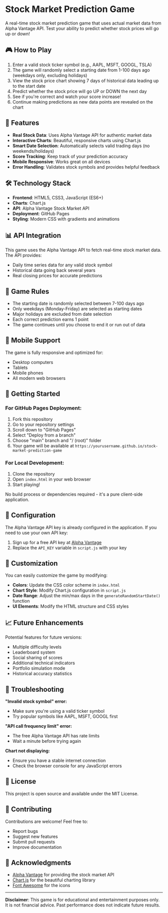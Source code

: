 # Stock Market Prediction Game

A real-time stock market prediction game that uses actual market data from Alpha Vantage API. Test your ability to predict whether stock prices will go up or down!

## 🎮 How to Play

1. Enter a valid stock ticker symbol (e.g., AAPL, MSFT, GOOGL, TSLA)
2. The game will randomly select a starting date from 1-100 days ago (weekdays only, excluding holidays)
3. View the stock price chart showing 7 days of historical data leading up to the start date
4. Predict whether the stock price will go UP or DOWN the next day
5. See if you're correct and watch your score increase!
6. Continue making predictions as new data points are revealed on the chart

## 🚀 Features

- **Real Stock Data**: Uses Alpha Vantage API for authentic market data
- **Interactive Charts**: Beautiful, responsive charts using Chart.js
- **Smart Date Selection**: Automatically selects valid trading days (no weekends/holidays)
- **Score Tracking**: Keep track of your prediction accuracy
- **Mobile Responsive**: Works great on all devices
- **Error Handling**: Validates stock symbols and provides helpful feedback

## 🛠 Technology Stack

- **Frontend**: HTML5, CSS3, JavaScript (ES6+)
- **Charts**: Chart.js
- **API**: Alpha Vantage Stock Market API
- **Deployment**: GitHub Pages
- **Styling**: Modern CSS with gradients and animations

## 📊 API Integration

This game uses the Alpha Vantage API to fetch real-time stock market data. The API provides:
- Daily time series data for any valid stock symbol
- Historical data going back several years
- Real closing prices for accurate predictions

## 🎯 Game Rules

- The starting date is randomly selected between 7-100 days ago
- Only weekdays (Monday-Friday) are selected as starting dates
- Major holidays are excluded from date selection
- Each correct prediction earns 1 point
- The game continues until you choose to end it or run out of data

## 📱 Mobile Support

The game is fully responsive and optimized for:
- Desktop computers
- Tablets
- Mobile phones
- All modern web browsers

## 🚀 Getting Started

### For GitHub Pages Deployment:

1. Fork this repository
2. Go to your repository settings
3. Scroll down to "GitHub Pages"
4. Select "Deploy from a branch"
5. Choose "main" branch and "/ (root)" folder
6. Your game will be available at `https://yourusername.github.io/stock-market-prediction-game`

### For Local Development:

1. Clone the repository
2. Open `index.html` in your web browser
3. Start playing!

No build process or dependencies required - it's a pure client-side application.

## 🔧 Configuration

The Alpha Vantage API key is already configured in the application. If you need to use your own API key:

1. Sign up for a free API key at [Alpha Vantage](https://www.alphavantage.co/support/#api-key)
2. Replace the `API_KEY` variable in `script.js` with your key

## 🎨 Customization

You can easily customize the game by modifying:
- **Colors**: Update the CSS color scheme in `index.html`
- **Chart Style**: Modify Chart.js configuration in `script.js`
- **Date Range**: Adjust the min/max days in the `generateRandomStartDate()` function
- **UI Elements**: Modify the HTML structure and CSS styles

## 📈 Future Enhancements

Potential features for future versions:
- Multiple difficulty levels
- Leaderboard system
- Social sharing of scores
- Additional technical indicators
- Portfolio simulation mode
- Historical accuracy statistics

## 🐛 Troubleshooting

**"Invalid stock symbol" error:**
- Make sure you're using a valid ticker symbol
- Try popular symbols like AAPL, MSFT, GOOGL first

**"API call frequency limit" error:**
- The free Alpha Vantage API has rate limits
- Wait a minute before trying again

**Chart not displaying:**
- Ensure you have a stable internet connection
- Check the browser console for any JavaScript errors

## 📄 License

This project is open source and available under the MIT License.

## 🤝 Contributing

Contributions are welcome! Feel free to:
- Report bugs
- Suggest new features
- Submit pull requests
- Improve documentation

## 🌟 Acknowledgments

- [Alpha Vantage](https://www.alphavantage.co/) for providing the stock market API
- [Chart.js](https://www.chartjs.org/) for the beautiful charting library
- [Font Awesome](https://fontawesome.com/) for the icons

---

**Disclaimer**: This game is for educational and entertainment purposes only. It is not financial advice. Past performance does not indicate future results.
